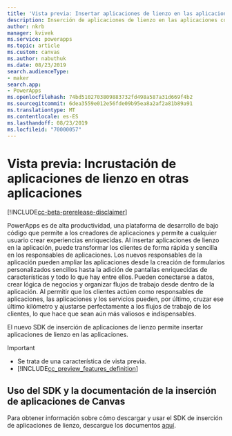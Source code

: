 ```yaml
---
title: 'Vista previa: Insertar aplicaciones de lienzo en las aplicaciones | Microsoft Docs'
description: Inserción de aplicaciones de lienzo en las aplicaciones con el nuevo SDK de inserción en PowerApps
author: nkrb
manager: kvivek
ms.service: powerapps
ms.topic: article
ms.custom: canvas
ms.author: nabuthuk
ms.date: 08/23/2019
search.audienceType:
- maker
search.app:
- PowerApps
ms.openlocfilehash: 74bd5102703809883732fd498a587a31d669f4b2
ms.sourcegitcommit: 6dea3559e012e56fde09b95ea8a2af2a81b89a91
ms.translationtype: MT
ms.contentlocale: es-ES
ms.lasthandoff: 08/23/2019
ms.locfileid: "70000057"
---
```

# <a name="preview-embed-canvas-apps-in-your-applications"></a>Vista previa: Incrustación de aplicaciones de lienzo en otras aplicaciones

[!INCLUDE[cc-beta-prerelease-disclaimer](../../includes/cc-beta-prerelease-disclaimer.md)]

PowerApps es de alta productividad, una plataforma de desarrollo de bajo código que permite a los creadores de aplicaciones y permite a cualquier usuario crear experiencias enriquecidas. Al insertar aplicaciones de lienzo en la aplicación, puede transformar los clientes de forma rápida y sencilla en los responsables de aplicaciones. Los nuevos responsables de la aplicación pueden ampliar las aplicaciones desde la creación de formularios personalizados sencillos hasta la adición de pantallas enriquecidas de características y todo lo que hay entre ellos. Pueden conectarse a datos, crear lógica de negocios y organizar flujos de trabajo desde dentro de la aplicación. Al permitir que los clientes actúen como responsables de aplicaciones, las aplicaciones y los servicios pueden, por último, cruzar ese último kilómetro y ajustarse perfectamente a los flujos de trabajo de los clientes, lo que hace que sean aún más valiosos e indispensables.

El nuevo SDK de inserción de aplicaciones de lienzo permite insertar aplicaciones de lienzo en las aplicaciones. 

> [!IMPORTANT]
> - Se trata de una característica de vista previa.
> - [!INCLUDE[cc_preview_features_definition](../../includes/cc-preview-features-definition.md)] 

## <a name="using-the-canvas-apps-embedding-sdk-and-documentation"></a>Uso del SDK y la documentación de la inserción de aplicaciones de Canvas

Para obtener información sobre cómo descargar y usar el SDK de inserción de aplicaciones de lienzo, descargue los documentos [aquí](https://download.microsoft.com/download/e/6/0/e605470b-c6f4-461c-92e7-936091bf7e3c/CanvasApps-Embedding-SDK-PublicPreview.pdf).



